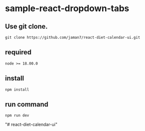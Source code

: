 # sample-react-dropdown-tabs

## Use git clone.

```
git clone https://github.com/jaman7/react-diet-calendar-ui.git
```

## required

```
node >= 18.00.0
```

## install

```
npm install
```

## run command

```
npm run dev
```

"# react-diet-calendar-ui"
